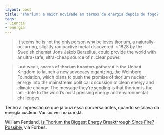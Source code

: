 ```yaml
---
layout: post
title: 'Thorium: a maior novidade em termos de energia depois do fogo?'
tags:
- Ciência
- energia
---
```


> It seems he is not the only person who believes thorium, a naturally-occurring, slightly radioactive metal discovered in 1828 by the Swedish chemist Jons Jakob Berzelius, could provide the world with an ultra-safe, ultra-cheap source of nuclear power.

> Last week, scores of thorium boosters gathered in the United Kingdom to launch a new advocacy organizing, the Weinberg Foundation, which plans to push the promise of thorium nuclear energy into the mainstream political discussion of clean energy and climate change. The message they’re sending is that thorium is the anti-dote to the world’s most pressing energy and environmental challenges.

Tenho a impressão de que já ouvi essa conversa antes, quando se falava da energia nuclear. Vamos ver no que dá.

William Pentland, [Is Thorium the Biggest Energy Breakthrough Since Fire? Possibly](http://www.forbes.com/sites/williampentland/2011/09/11/is-thorium-the-biggest-energy-breakthrough-since-fire-possibly/), via Forbes.
